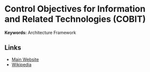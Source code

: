 # Control Objectives for Information and Related Technologies (COBIT)

**Keywords:** Architecture Framework

## Links

- [Main Website](https://isaca.org/resources/cobit)
- [Wikipedia](https://en.wikipedia.org/wiki/COBIT)
